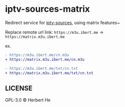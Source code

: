 # iptv-sources-matrix

Redirect service for [iptv-sources](https://github.com/HerbertHe/iptv-sources), using matrix features~

Replace remote url link: `https://m3u.ibert.me` -> `https://matrix.m3u.ibert.me`

ex.

```diff
- https://m3u.ibert.me/cn.m3u
+ https://matrix.m3u.ibert.me/cn.m3u

- https://m3u.ibert.me/txt/cn.txt
+ https://matrix.m3u.ibert.me/txt/cn.txt
```

## LICENSE

GPL-3.0 &copy; Herbert He
